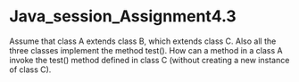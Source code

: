 # Java_session_Assignment4.3
Assume that class A extends class B, which extends class C. Also all the three classes implement the method test(). How can a method in a class A invoke the test() method defined in class C (without creating a new instance of class C).

